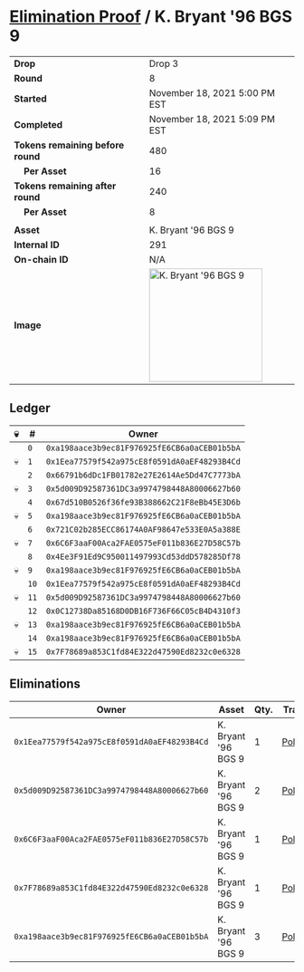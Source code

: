 # [Elimination Proof](./readme.md) / K. Bryant &#039;96 BGS 9

|||
|---|---|
| **Drop** | Drop 3 |
| **Round** | 8 |
| **Started** | November 18, 2021 5:00 PM EST |
| **Completed** | November 18, 2021 5:09 PM EST |
| **Tokens remaining before round** | 480 |
| **&nbsp;&nbsp;&nbsp;&nbsp;Per Asset** | 16 |
| **Tokens remaining after round** | 240 |
| **&nbsp;&nbsp;&nbsp;&nbsp;Per Asset** | 8 |
| | |
| **Asset** | K. Bryant &#039;96 BGS 9 |
| **Internal ID** | 291 |
| **On-chain ID** | N/A |
| **Image** | <img src="https://tcdn.blokpax.com/94d9199b-dc41-4c06-9fa5-645d34b46ced/120bb77ffe9b205d1f02e81d3309060ab4e65250f17306e13e70390b934c5e8e.jpg" height="200" alt="K. Bryant &#039;96 BGS 9" /> |

## Ledger

| 💀 | # | Owner |
| --- | --- | --- |
|  | `0` | `0xa198aace3b9ec81F976925fE6CB6a0aCEB01b5bA` |
| 💀 | `1` | `0x1Eea77579f542a975cE8f0591dA0aEF48293B4Cd` |
|  | `2` | `0x66791b6dDc1FB01782e27E2614Ae5Dd47C7773bA` |
| 💀 | `3` | `0x5d009D92587361DC3a9974798448A80006627b60` |
|  | `4` | `0x67d510B0526f36fe93B388662C21F8eBb45E3D6b` |
| 💀 | `5` | `0xa198aace3b9ec81F976925fE6CB6a0aCEB01b5bA` |
|  | `6` | `0x721C02b285ECC86174A0AF98647e533E0A5a388E` |
| 💀 | `7` | `0x6C6F3aaF00Aca2FAE0575eF011b836E27D58C57b` |
|  | `8` | `0x4Ee3F91Ed9C950011497993Cd53ddD578285Df78` |
| 💀 | `9` | `0xa198aace3b9ec81F976925fE6CB6a0aCEB01b5bA` |
|  | `10` | `0x1Eea77579f542a975cE8f0591dA0aEF48293B4Cd` |
| 💀 | `11` | `0x5d009D92587361DC3a9974798448A80006627b60` |
|  | `12` | `0x0C12738Da85168D0DB16F736F66C05cB4D4310f3` |
| 💀 | `13` | `0xa198aace3b9ec81F976925fE6CB6a0aCEB01b5bA` |
|  | `14` | `0xa198aace3b9ec81F976925fE6CB6a0aCEB01b5bA` |
| 💀 | `15` | `0x7F78689a853C1fd84E322d47590Ed8232c0e6328` |


## Eliminations

| Owner | Asset | Qty. | Transaction |
| --- | --- | --- | --- |
| `0x1Eea77579f542a975cE8f0591dA0aEF48293B4Cd` | K. Bryant '96 BGS 9 | 1 | [Polygonscan](https://polygonscan.com/tx/0xacf3fca89f958430b8f737e8cfafe64cdb8dbd00cb1479c8049dd5164b5eeaa0) |
| `0x5d009D92587361DC3a9974798448A80006627b60` | K. Bryant '96 BGS 9 | 2 | [Polygonscan](https://polygonscan.com/tx/0x967aa9c559dc817968d4abbecde11e4f4d294eae35efe1c1cf07736bbd47f3b4) |
| `0x6C6F3aaF00Aca2FAE0575eF011b836E27D58C57b` | K. Bryant '96 BGS 9 | 1 | [Polygonscan](https://polygonscan.com/tx/0xb1be7646af0c4670d96708d2d0d498f179aa85ee72b1fd86ac55285b2fb3af69) |
| `0x7F78689a853C1fd84E322d47590Ed8232c0e6328` | K. Bryant '96 BGS 9 | 1 | [Polygonscan](https://polygonscan.com/tx/0x926b11423ecfe4c69ac1a6bf589d8ab102d21f2ae840f38be494ec91695f5d34) |
| `0xa198aace3b9ec81F976925fE6CB6a0aCEB01b5bA` | K. Bryant '96 BGS 9 | 3 | [Polygonscan](https://polygonscan.com/tx/0x87252e245053c69bbf5226237d7717d41b6626130a98631750a8fdf1ec8b8615) |
